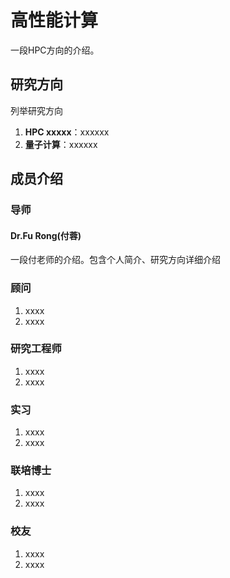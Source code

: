 # 高性能计算

一段HPC方向的介绍。

## 研究方向
列举研究方向
1. **HPC xxxxx**：xxxxxx
2. **量子计算**：xxxxxx

## 成员介绍

### 导师
#### Dr.Fu Rong(付蓉)
一段付老师的介绍。包含个人简介、研究方向详细介绍

### 顾问
1. xxxx
2. xxxx

### 研究工程师
1. xxxx
2. xxxx

### 实习
1. xxxx
2. xxxx

### 联培博士
1. xxxx
2. xxxx

### 校友
1. xxxx
2. xxxx
